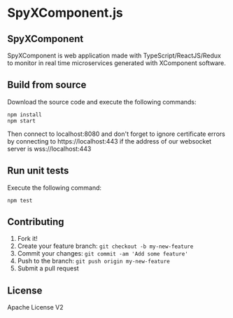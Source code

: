 # SpyXComponent.js

## SpyXComponent
SpyXComponent is web application made with TypeScript/ReactJS/Redux to monitor in real time microservices generated with XComponent software.

## Build from source
Download the source code and execute the following commands:
``` 
npm install
npm start
```
Then connect to localhost:8080 and don't forget to ignore certificate errors by connecting to https://localhost:443 if the address of our websocket server is wss://localhost:443
## Run unit tests
Execute the following command:
``` 
npm test
```

## Contributing
1. Fork it!
2. Create your feature branch: `git checkout -b my-new-feature`
3. Commit your changes: `git commit -am 'Add some feature'`
4. Push to the branch: `git push origin my-new-feature`
5. Submit a pull request

## License
Apache License V2

